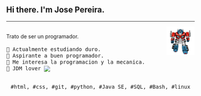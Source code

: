 ## Hi there. I'm Jose Pereira.

---
<p>
  <img src="https://github.com/kenjin6576/kenjin6576/blob/main/optimus.gif?raw=true" align="right" width="15%"/>
  <br>Trato de ser un programador.
  <samp>
    <br>
    <br>🔹 Actualmente estudiando duro.
    <br>🔹 Aspirante a buen programador. 
    <br>🔹 Me interesa la programacion y la mecanica.
    <br>🔹 JDM lover
    <img src="./autobot.png" align="center" width="10%"/>
  </samp>
  <br>
  <br>
</p>

<p align="center">
  <samp>
    #html, #css, #git, #python, #Java SE, #SQL, #Bash, #linux 
  </samp>
</p>

